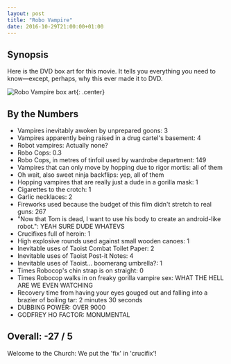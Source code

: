 ```yaml
---
layout: post
title: "Robo Vampire"
date: 2016-10-29T21:00:00+01:00
---
```


## Synopsis

Here is the DVD box art for this movie. It tells you everything you need to know&mdash;except, perhaps, why this ever made it to DVD.

![Robo Vampire box art](https://files.ianrenton.com/sites/filmreviews/robovampire.jpg){: .center}

## By the Numbers

* Vampires inevitably awoken by unprepared goons: 3
* Vampires apparently being raised in a drug cartel's basement: 4
* Robot vampires: Actually none?
* Robo Cops: 0.3
* Robo Cops, in metres of tinfoil used by wardrobe department: 149
* Vampires that can only move by hopping due to rigor mortis: all of them
* Oh wait, also sweet ninja backflips: yep, all of them
* Hopping vampires that are really just a dude in a gorilla mask: 1
* Cigarettes to the crotch: 1
* Garlic necklaces: 2
* Fireworks used because the budget of this film didn't stretch to real guns: 267
* "Now that Tom is dead, I want to use his body to create an android-like robot.": YEAH SURE DUDE WHATEVS
* Crucifixes full of heroin: 1
* High explosive rounds used against small wooden canoes: 1
* Inevitable uses of Taoist Combat Toilet Paper: 2
* Inevitable uses of Taoist Post-it Notes: 4
* Inevitable uses of Taoist... boomerang umbrella?: 1
* Times Robocop's chin strap is on straight: 0
* Times Robocop walks in on freaky gorilla vampire sex: WHAT THE HELL ARE WE EVEN WATCHING
* Recovery time from having your eyes gouged out and falling into a brazier of boiling tar: 2 minutes 30 seconds
* DUBBING POWER: OVER 9000
* GODFREY HO FACTOR: MONUMENTAL

## Overall: -27 / 5

Welcome to the Church: We put the 'fix' in 'crucifix'!
